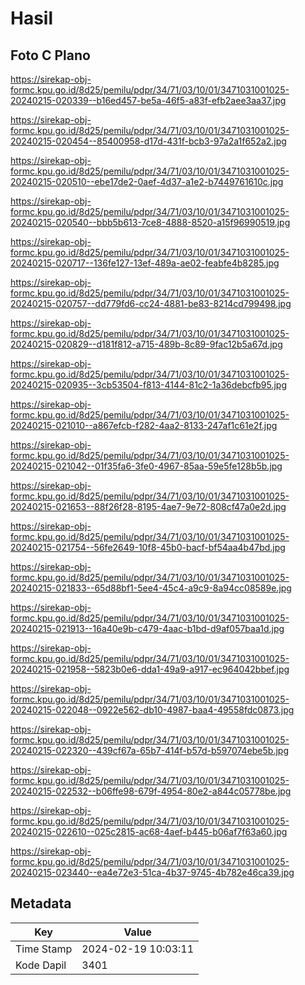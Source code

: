 # Hasil

## Foto C Plano

https://sirekap-obj-formc.kpu.go.id/8d25/pemilu/pdpr/34/71/03/10/01/3471031001025-20240215-020339--b16ed457-be5a-46f5-a83f-efb2aee3aa37.jpg

https://sirekap-obj-formc.kpu.go.id/8d25/pemilu/pdpr/34/71/03/10/01/3471031001025-20240215-020454--85400958-d17d-431f-bcb3-97a2a1f652a2.jpg

https://sirekap-obj-formc.kpu.go.id/8d25/pemilu/pdpr/34/71/03/10/01/3471031001025-20240215-020510--ebe17de2-0aef-4d37-a1e2-b7449761610c.jpg

https://sirekap-obj-formc.kpu.go.id/8d25/pemilu/pdpr/34/71/03/10/01/3471031001025-20240215-020540--bbb5b613-7ce8-4888-8520-a15f96990519.jpg

https://sirekap-obj-formc.kpu.go.id/8d25/pemilu/pdpr/34/71/03/10/01/3471031001025-20240215-020717--136fe127-13ef-489a-ae02-feabfe4b8285.jpg

https://sirekap-obj-formc.kpu.go.id/8d25/pemilu/pdpr/34/71/03/10/01/3471031001025-20240215-020757--dd779fd6-cc24-4881-be83-8214cd799498.jpg

https://sirekap-obj-formc.kpu.go.id/8d25/pemilu/pdpr/34/71/03/10/01/3471031001025-20240215-020829--d181f812-a715-489b-8c89-9fac12b5a67d.jpg

https://sirekap-obj-formc.kpu.go.id/8d25/pemilu/pdpr/34/71/03/10/01/3471031001025-20240215-020935--3cb53504-f813-4144-81c2-1a36debcfb95.jpg

https://sirekap-obj-formc.kpu.go.id/8d25/pemilu/pdpr/34/71/03/10/01/3471031001025-20240215-021010--a867efcb-f282-4aa2-8133-247af1c61e2f.jpg

https://sirekap-obj-formc.kpu.go.id/8d25/pemilu/pdpr/34/71/03/10/01/3471031001025-20240215-021042--01f35fa6-3fe0-4967-85aa-59e5fe128b5b.jpg

https://sirekap-obj-formc.kpu.go.id/8d25/pemilu/pdpr/34/71/03/10/01/3471031001025-20240215-021653--88f26f28-8195-4ae7-9e72-808cf47a0e2d.jpg

https://sirekap-obj-formc.kpu.go.id/8d25/pemilu/pdpr/34/71/03/10/01/3471031001025-20240215-021754--56fe2649-10f8-45b0-bacf-bf54aa4b47bd.jpg

https://sirekap-obj-formc.kpu.go.id/8d25/pemilu/pdpr/34/71/03/10/01/3471031001025-20240215-021833--65d88bf1-5ee4-45c4-a9c9-8a94cc08589e.jpg

https://sirekap-obj-formc.kpu.go.id/8d25/pemilu/pdpr/34/71/03/10/01/3471031001025-20240215-021913--16a40e9b-c479-4aac-b1bd-d9af057baa1d.jpg

https://sirekap-obj-formc.kpu.go.id/8d25/pemilu/pdpr/34/71/03/10/01/3471031001025-20240215-021958--5823b0e6-dda1-49a9-a917-ec964042bbef.jpg

https://sirekap-obj-formc.kpu.go.id/8d25/pemilu/pdpr/34/71/03/10/01/3471031001025-20240215-022048--0922e562-db10-4987-baa4-49558fdc0873.jpg

https://sirekap-obj-formc.kpu.go.id/8d25/pemilu/pdpr/34/71/03/10/01/3471031001025-20240215-022320--439cf67a-65b7-414f-b57d-b597074ebe5b.jpg

https://sirekap-obj-formc.kpu.go.id/8d25/pemilu/pdpr/34/71/03/10/01/3471031001025-20240215-022532--b06ffe98-679f-4954-80e2-a844c05778be.jpg

https://sirekap-obj-formc.kpu.go.id/8d25/pemilu/pdpr/34/71/03/10/01/3471031001025-20240215-022610--025c2815-ac68-4aef-b445-b06af7f63a60.jpg

https://sirekap-obj-formc.kpu.go.id/8d25/pemilu/pdpr/34/71/03/10/01/3471031001025-20240215-023440--ea4e72e3-51ca-4b37-9745-4b782e46ca39.jpg


## Metadata

| Key        | Value               |
| ---------- | ------------------- |
| Time Stamp | 2024-02-19 10:03:11 |
| Kode Dapil | 3401                |



